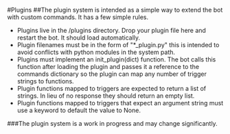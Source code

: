 #Plugins
##The plugin system is intended as a simple way to extend the bot with custom commands. It has a few simple rules.

- Plugins live in the /plugins directory. Drop your plugin file here and restart the bot. It should load automatically.
- Plugin filenames must be in the form of "*_plugin.py" this is intended to avoid conflicts with python modules in the 
system path.
- Plugins must implement an init_plugin(dict) function. The bot calls this function after loading the plugin and passes
it a reference to the commands dictionary so the plugin can map any number of trigger strings to functions.
- Plugin functions mapped to triggers are expected to return a list of strings. In lieu of no response they should
return an empty list.
- Plugin functions mapped to triggers that expect an argument string must use a keyword to default the value to None.

###The plugin system is a work in progress and may change significantly.
